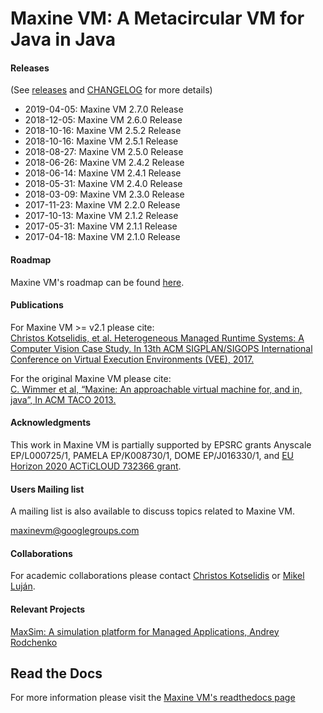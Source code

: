 # Maxine VM: A Metacircular VM for Java in Java

#### Releases

(See [releases](https://github.com/beehive-lab/Maxine-VM/releases) and [CHANGELOG](CHANGELOG.md) for more details)

- 2019-04-05: Maxine VM 2.7.0 Release
- 2018-12-05: Maxine VM 2.6.0 Release
- 2018-10-16: Maxine VM 2.5.2 Release
- 2018-10-16: Maxine VM 2.5.1 Release
- 2018-08-27: Maxine VM 2.5.0 Release
- 2018-06-26: Maxine VM 2.4.2 Release
- 2018-06-14: Maxine VM 2.4.1 Release
- 2018-05-31: Maxine VM 2.4.0 Release
- 2018-03-09: Maxine VM 2.3.0 Release
- 2017-11-23: Maxine VM 2.2.0 Release
- 2017-10-13: Maxine VM 2.1.2 Release
- 2017-05-31: Maxine VM 2.1.1 Release
- 2017-04-18: Maxine VM 2.1.0 Release

#### Roadmap

Maxine VM's roadmap can be found [here](https://maxine-vm.readthedocs.io/en/latest/#roadmap).

#### Publications

For Maxine VM >= v2.1 please cite:  
[Christos Kotselidis, et al. Heterogeneous Managed Runtime Systems: A Computer Vision Case Study. In 13th ACM SIGPLAN/SIGOPS International Conference on Virtual Execution Environments (VEE), 2017.](http://dl.acm.org/citation.cfm?id=3050764)

For the original Maxine VM please cite:  
[C. Wimmer et al, “Maxine: An approachable virtual machine for, and in, java”, In ACM TACO 2013.](http://dl.acm.org/citation.cfm?id=2400689&dl=ACM&coll=DL&CFID=748733895&CFTOKEN=73017278)

#### Acknowledgments

This work in Maxine VM is partially supported by EPSRC grants Anyscale
EP/L000725/1, PAMELA EP/K008730/1, DOME EP/J016330/1, and [EU Horizon
2020 ACTiCLOUD 732366 grant](https://acticloud.eu).

#### Users Mailing list

A mailing list is also available to discuss topics related to Maxine VM.

maxinevm@googlegroups.com

#### Collaborations

For academic collaborations please contact
[Christos Kotselidis](mailto:christos.kotselidis@manchester.ac.uk) or [Mikel Luján](mailto:mikel.lujan@manchester.ac.uk).

#### Relevant Projects

[MaxSim: A simulation platform for Managed Applications, Andrey Rodchenko](https://github.com/beehive-lab/MaxSim)

## Read the Docs

For more information please visit
the [Maxine VM's readthedocs page](https://maxine-vm.readthedocs.io/en/latest/)
